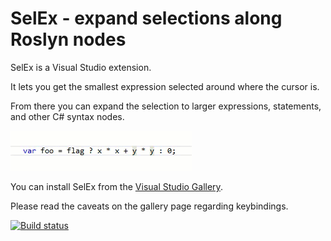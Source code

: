 SelEx - expand selections along Roslyn nodes
============

SelEx is a Visual Studio extension.

It lets you get the smallest expression selected around where the cursor is.

From there you can expand the selection to larger expressions, statements, and other C# syntax nodes.


![Explanatory gif animation](https://raw.githubusercontent.com/jtheisen/SelEx/master/SelEx.gif)


You can install SelEx from the [Visual Studio Gallery](https://marketplace.visualstudio.com/vsgallery/2cc712ef-d494-4908-bbc9-9f8029aace5c).

Please read the caveats on the gallery page regarding keybindings.


[![Build status](https://ci.appveyor.com/api/projects/status/588kfe3g8xo9t221?svg=true)](https://ci.appveyor.com/project/jtheisen/selex)

